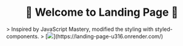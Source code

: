 <h1 align="center">🚩 Welcome to Landing Page 🚩</h1>
 > Inspired by JavaScript Mastery, modified the styling with styled-components.
 >
[<img src="https://res.cloudinary.com/dojn5va73/image/upload/v1675188837/landingPage_bxhkze.png" >](https://landing-page-u316.onrender.com/)

